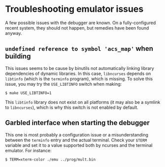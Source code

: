 # Troubleshooting emulator issues

A few possible issues with the debugger are known. On a fully-configured recent
system, they should not happen, but remedies have been found anyway.

## `undefined reference to symbol 'acs_map'` when building

This issues seems to be cause by binutils not automatically linking library
dependencies of dynamic libraries. In this case, `libncurses` depends on
`libtinfo` (which is the `terminfo` program), which is missing. To solve this
issue, you may try the `USE_LIBTINFO` switch when making:

    $ make USE_LIBTINFO=1

This `libtinfo` library does not exist on all platforms (it may also be a
symlink to `libncurses`), which is why this switch is not enabled by default.

## Garbled interface when starting the debugger

This one is most probably a configuration issue or a misunderstanding between
the `terminfo` entry and the actual terminal. Check your `$TERM` variable and
set it to a value supported both by ncurses and the terminal emulator. For
instance:

    $ TERM=xterm-color ./emu ../prog/mult.bin
